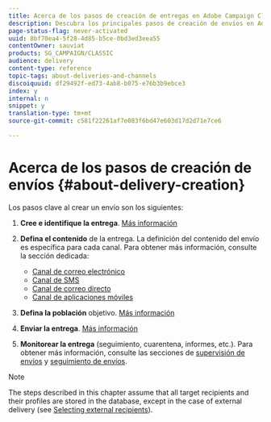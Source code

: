 ```yaml
---
title: Acerca de los pasos de creación de entregas en Adobe Campaign Classic
description: Descubra los principales pasos de creación de envíos en Adobe Campaign Classic.
page-status-flag: never-activated
uuid: 8bf70ea4-5f28-4d85-b5ce-0bd3ed3eea55
contentOwner: sauviat
products: SG_CAMPAIGN/CLASSIC
audience: delivery
content-type: reference
topic-tags: about-deliveries-and-channels
discoiquuid: df29492f-ed73-4ab8-b075-e76b3b9ebce3
index: y
internal: n
snippet: y
translation-type: tm+mt
source-git-commit: c581f22261af7e083f6bd47e603d17d2d71e7ce6

---
```



# Acerca de los pasos de creación de envíos {#about-delivery-creation}

Los pasos clave al crear un envío son los siguientes:

1. **Cree e identifique la entrega**. [Más información](../../delivery/using/steps-create-and-identify-the-delivery.md)

1. **Defina el contenido** de la entrega. La definición del contenido del envío es específica para cada canal. Para obtener más información, consulte la sección dedicada:

   * [Canal de correo electrónico](../../delivery/using/defining-the-email-content.md)
   * [Canal de SMS](../../delivery/using/sms-channel.md#defining-the-sms-content)
   * [Canal de correo directo](../../delivery/using/defining-the-direct-mail-content.md)
   * [Canal de aplicaciones móviles](../../delivery/using/about-mobile-app-channel.md)

1. **Defina la población** objetivo. [Más información](../../delivery/using/steps-defining-the-target-population.md)

1. **Enviar la entrega**. [Más información](../../delivery/using/steps-sending-the-delivery.md)

1. **Monitorear la entrega** (seguimiento, cuarentena, informes, etc.). Para obtener más información, consulte las secciones de [supervisión de envíos](../../delivery/using/monitoring-a-delivery.md) y [seguimiento de envíos](../../delivery/using/about-message-tracking.md).

>[!NOTE]
>
>The steps described in this chapter assume that all target recipients and their profiles are stored in the database, except in the case of external delivery (see [Selecting external recipients](../../delivery/using/steps-defining-the-target-population.md#selecting-external-recipients)).
